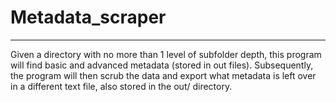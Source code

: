 # Metadata_scraper
---
Given a directory with no more than 1 level of subfolder depth, this program will find basic and advanced metadata (stored in out files). Subsequently, the program will then scrub the data and export what metadata is left over in a different text file, also stored in the out/ directory.
